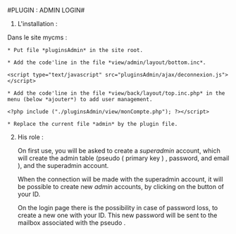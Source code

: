 #PLUGIN : ADMIN LOGIN#



1. L'installation :
	
Dans le site mycms :

	* Put file *pluginsAdmin* in the site root.

	* Add the code'line in the file *view/admin/layout/bottom.inc*.

   `<script type="text/javascript" src="pluginsAdmin/ajax/deconnexion.js"></script>`

	* Add the code'line in the file *view/back/layout/top.inc.php* in the menu (below *ajouter*) to add user management.

   `<?php include ("./pluginsAdmin/view/monCompte.php"); ?></script>`

	* Replace the current file *admin* by the plugin file.


2. His role :

	On first use, you will be asked to create a *superadmin* account, which will create the admin table (pseudo ( primary key ) , password, and email ), and the superadmin account.

	When the connection will be made with the superadmin account, it will be possible to create new *admin* accounts, by clicking on the button of your ID.

	On the login page there is the possibility in case of password loss, to create a new one with your ID. This new password will be sent to the mailbox associated with the pseudo .


	
	